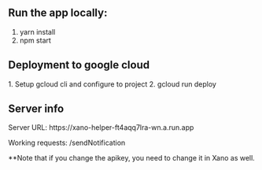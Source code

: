 <h2>Run the app locally: </h2>

1. yarn install
2. npm start

<h2>Deployment to google cloud</h2>
1. Setup gcloud cli and configure to project
2. gcloud run deploy

<h2>Server info</h2>
Server URL:
https://xano-helper-ft4aqq7lra-wn.a.run.app

Working requests:
/sendNotification

**Note that if you change the apikey, you need to change it in Xano as well.